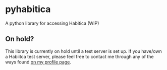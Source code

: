 # pyhabitica
A python library for accessing Habitica (WIP)

## On hold?
This library is currently on hold until a test server is set up. If you have/own a Habiitca test server, please feel free to contact me through any of the ways found [on my profile page](https://github.com/nasfarley88).
